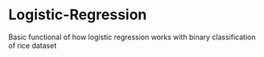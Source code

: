 # Logistic-Regression
Basic functional of how logistic regression works with binary classification of rice dataset
